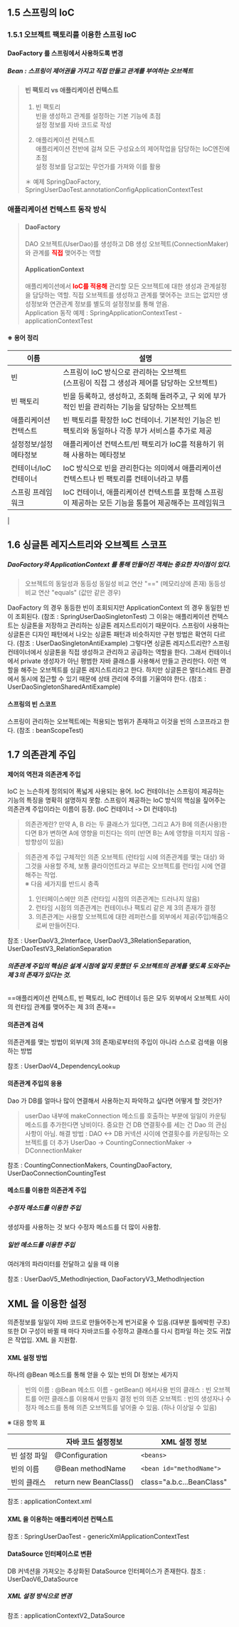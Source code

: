 ## 1.5 스프링의 IoC
### 1.5.1 오브젝트 팩토리를 이용한 스프링 IoC
#### DaoFactory 를 스프링에서 사용하도록 변경
##### Bean : 스프링이 제어권을 가지고 직접 만들고 관계를 부여하는 오브젝트

> #### 빈 팩토리 vs 애플리케이션 컨텍스트
>       
> 1. 빈 팩토리<br>
> 빈을 생성하고 관계를 설정하는 기본 기능에 초점<br>
> 설정 정보를 자바 코드로 작성          
> 
> 2. 애플리케이션 컨텍스트<br> 
> 애플리케이션 전반에 걸쳐 모든 구성요소의 제어작업을 담당하는 IoC엔진에 초점<br>
> 설정 정보를 담고있는 무언가를 가져와 이를 활용
>
> ＊ 예제 SpringDaoFactory, SpringUserDaoTest.annotationConfigApplicationContextTest

### 애플리케이션 컨텍스트 동작 방식
> #### DaoFactory<br> 
> DAO 오브젝트(UserDao)를 생성하고 DB 생성 오브젝트(ConnectionMaker) 와 관계를 <span style="color:red">**직접**</span> 맺어주는 역할
> #### ApplicationContext
> 애플리케이션에서 <span style="color:red">**IoC를 적용해**</span> 관리할 모든 오브젝트에 대한 생성과 관계설정을 담당하는 역할.
> 직접 오브젝트를 생성하고 관계를 맺어주는 코드는 없지만 생성정보와 연관관계 정보를 별도의 설정정보를 통해 얻음.
><br>
> Application 동작 예제 : SpringApplicationContextTest - applicationContextTest


#### ※ 용어 정리

| 이름   | 설명 |
|-|-|
|빈|스프링이 IoC 방식으로 관리하는 오브젝트<br>(스프링이 직접 그 생성과 제어를 담당하는 오브젝트)|
|빈 팩토리|빈을 등록하고, 생성하고, 조회해 돌려주고, 구 외에 부가적인 빈을 관리하는 기능을 담당하는 오브젝트       |
|애플리케이션 컨텍스트|빈 팩토리를 확장한 IoC 컨테이너. 기본적인 기능은 빈 팩토리와 동일하나 각종 부가 서비스를 추가로 제공|
|설정정보/설정 메타정보|애플리케이션 컨텍스트/빈 팩토리가 IoC를 적용하기 위해 사용하는 메타정보|
|컨테이너/IoC 컨테이너|IoC 방식으로 빈을 관리한다는 의미에서 애플리케이션 컨텍스트나 빈 팩토리를 컨테이너라고 부름|
|스프링 프레임워크|IoC 컨테이너, 애플리케이션 컨텍스트를 포함해 스프링이 제공하는 모든 기능을 통틀어 제공해주는 프레임워크
|

## 1.6 싱글톤 레지스트리와 오브젝트 스코프

##### DaoFactory와 ApplicationContext 를 통해 만들어진 객체는 중요한 차이점이 있다.

> 오브젝트의 동일성과 동등성
> 동일성 비교 연산 "=="  (메모리상에 존재)
> 동등성 비교 연산 "equals"  (값만 같은 경우)

DaoFactory 의 경우 동등한 빈이 조회되지만 ApplicationContext 의 경우 동일한 빈이 조회된다. (참조 : SpringUserDaoSingletonTest)
그 이유는 애플리케이션 컨텍스트는 싱글톤을 저장하고 관리하는 싱글톤 레지스트리이기 때문이다.
스프링이 사용하는 싱글톤은 디자인 패턴에서 나오는 싱글톤 패턴과 비슷하지만 구현 방법은 확연히 다르다. (참조 : UserDaoSingletonAntiExample)
그렇다면 싱글톤 레지스트리란?
스프링 컨테이너에서 싱글톤을 직접 생성하고 관리하고 공급하는 역할을 한다. 그래서 컨테이너에서 private 생성자가 아닌 평범한 자바 클래스를 사용해서 만들고 관리한다. 이런 역할을 해주는 오브젝트를 싱글톤 레지스트리라고 한다.
하지만 싱글톤은 멀티스레드 환경에서 동시에 접근할 수 있기 때문에 상태 관리에 주의를 기울여야 한다. (참조 : UserDaoSingletonSharedAntiExample)

#### 스프링의 빈 스코프
스프링이 관리하는 오브젝트에는 적용되는 범위가 존재하고 이것을 빈의 스코프라고 한다. (참조 : beanScopeTest)

## 1.7 의존관계 주입
#### 제어의 역전과 의존관계 주입

IoC 는 느슨하게 정의되어 폭넓게 사용되는 용어. IoC 컨테이너는 스프링이 제공하는 기능의 특징을 명확히 설명하지 못함.
스프링이 제공하는 IoC 방식의 핵심을 짚어주는 의존관계 주입이라는 이름이 등장. (IoC 컨테이너 -> DI 컨테이너)

> 의존관계란?
> 만약 A, B 라는 두 클래스가 있다면, 그리고 A가 B에 의존(사용)한다면 B가 변하면 A에 영향을 미친다는 의미 (반면 B는 A에 영향을 미치지 않음 - 방향성이 있음)

> 의존관계 주입
> 구체적인 의존 오브젝트 (런타임 시에 의존관계를 맺는 대상) 와 그것을 사용할 주체, 보통 클라이언트라고 부르는 오브젝트를 런타임 시에 연결해주는 작업.<br>
> ※ 다음 세가지를 반드시 충족
> 1. 인터페이스에만 의존 (런타임 시점의 의존관계는 드러나지 않음)
> 2. 런타임 시점의 의존관계는 컨테이너나 팩토리 같은 제 3의 존재가 결정
> 3. 의존관계는 사용할 오브젝트에 대한 레퍼런스를 외부에서 제공(주입)해줌으로써 만들어진다.

참조 : UserDaoV3_2Interface, UserDaoV3_3RelationSeparation, UserDaoTestV3_RelationSeparation

###### **의존관계 주입의 핵심은 설계 시점에 알지 못했던 두 오브젝트의 관계를 맺도록 도와주는 제 3의 존재가 있다는 것.**
==애플리케이션 컨텍스트, 빈 팩토리, IoC 컨테이너 등은 모두 외부에서 오브젝트 사이의 런타임 관계를 맺어주는 제 3의 존재==

#### 의존관계 검색

의존관계를 맺는 방법이 외부(제 3의 존재)로부터의 주입이 아니라 스스로 검색을 이용하는 방법

참조 : UserDaoV4_DependencyLookup

#### 의존관계 주입의 응용
Dao 가 DB를 얼마나 많이 연결해서 사용하는지 파악하고 싶다면 어떻게 할 것인가?

> userDao 내부에 makeConnection 메소드를 호출하는 부분에 일일이 카운팅 메소드를 추가한다면 낭비이다.
중요한 건 DB 연결횟수를 세는 건 Dao 의 관심사항이 아님.
해결 방법 : DAO <-> DB 커넥션 사이에 연결횟수를 카운팅하는 오브젝트를 더 추가
UserDao -> CountingConnectionMaker -> DConnectionMaker

참조 : CountingConnectionMakers, CountingDaoFactory, UserDaoConnectionCountingTest

#### 메소드를 이용한 의존관계 주입

##### 수정자 메소드를 이용한 주입
생성자를 사용하는 것 보다 수정자 메소드를 더 많이 사용함.

##### 일반 메소드를 이용한 주입
여러개의 파라미터를 전달하고 싶을 때 이용

참조 : UserDaoV5_MethodInjection, DaoFactoryV3_MethodInjection

## XML 을 이용한 설정

의존정보를 일일이 자바 코드로 만들어주는게 번거로울 수 있음.(대부분 틀에박힌 구조)
또한 DI 구성이 바뀔 때 마다 자바코드를 수정하고 클래스를 다시 컴파일 하는 것도 귀찮은 작업임.
XML 을 지원함.

#### XML 설정 방법
하나의 @Bean 메소드를 통해 얻을 수 있는 빈의 DI 정보는 세가지
> 빈의 이름 : @Bean 메소드 이름 - getBean() 에서사용
> 빈의 클래스 : 빈 오브젝트를 어떤 클래스를 이용해서 만들지 결정
> 빈의 의존 오브젝트 : 빈의 생성자나 수정자 메소드를 통해 의존 오브젝트를 넣어줄 수 있음. (하나 이상일 수 있음)

※ 대응 항목 표

||자바 코드 설정정보|XML 설정 정보|
|--------|--------|---- |
|빈 설정 파일|@Configuration|`<beans>`|
|빈의 이름|@Bean methodName|`<bean id="methodName">`|
|빈의 클래스|return new BeanClass()|class="a.b.c...BeanClass"|

참조 : applicationContext.xml

#### XML 을 이용하는 애플리케이션 컨텍스트
참조 : SpringUserDaoTest - genericXmlApplicationContextTest

#### DataSource 인터페이스로 변환
DB 커넥션을 가져오는 추상화된 DataSource 인터페이스가 존재한다.
참조 : UserDaoV6_DataSource

##### XML 설정 방식으로 변경
참조 : applicationContextV2_DataSource




